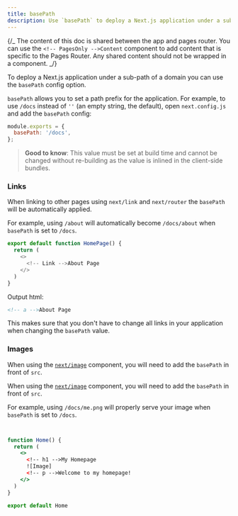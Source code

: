 ```yaml
---
title: basePath
description: Use `basePath` to deploy a Next.js application under a sub-path of a domain.
---
```


{/_ The content of this doc is shared between the app and pages router. You can use the `<!-- PagesOnly -->Content` component to add content that is specific to the Pages Router. Any shared content should not be wrapped in a component. _/}

To deploy a Next.js application under a sub-path of a domain you can use the `basePath` config option.

`basePath` allows you to set a path prefix for the application. For example, to use `/docs` instead of `''` (an empty string, the default), open `next.config.js` and add the `basePath` config:

```js filename="next.config.js"
module.exports = {
  basePath: '/docs',
};
```

> **Good to know**: This value must be set at build time and cannot be changed without re-building as the value is inlined in the client-side bundles.

### Links

When linking to other pages using `next/link` and `next/router` the `basePath` will be automatically applied.

For example, using `/about` will automatically become `/docs/about` when `basePath` is set to `/docs`.

```js
export default function HomePage() {
  return (
    <>
      <!-- Link -->About Page
    </>
  )
}
```

Output html:

```html
<!-- a -->About Page
```

This makes sure that you don't have to change all links in your application when changing the `basePath` value.

### Images

<!-- AppOnly -->

When using the [`next/image`](/docs/app/api-reference/components/image) component, you will need to add the `basePath` in front of `src`.

<!-- PagesOnly -->

When using the [`next/image`](/docs/pages/api-reference/components/image) component, you will need to add the `basePath` in front of `src`.

For example, using `/docs/me.png` will properly serve your image when `basePath` is set to `/docs`.

```jsx


function Home() {
  return (
    <>
      <!-- h1 -->My Homepage
      ![Image]
      <!-- p -->Welcome to my homepage!
    </>
  )
}

export default Home
```
